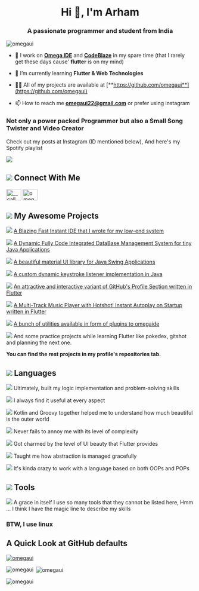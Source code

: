 <h1 align="center">Hi 👋, I'm Arham</h1>
<h3 align="center">A passionate programmer and student from India</h3>

<p align="left"> <img src="https://komarev.com/ghpvc/?username=omegaui&label=Profile%20views&color=0e75b6&style=flat" alt="omegaui" /> </p>

- 🔭 I work on [**Omega IDE**](https://github.com/omegaui/omegaide) and [**CodeBlaze**](https://github.com/omegaui/codeblaze) in my spare time (that I rarely get these days cause' **flutter** is on my mind)

- 🌱 I’m currently learning **Flutter & Web Technologies**

- 👨‍💻 All of my projects are available at [**https://github.com/omegaui**](https://github.com/omegaui)

- 📫 How to reach me **omegaui22@gmail.com** or prefer using instagram

### Not only a power packed Programmer but also a Small Song Twister and Video Creator

Check out my posts at Instagram (ID mentioned below),
And here's my Spotify playlist

[![](https://img.icons8.com/external-tal-revivo-green-tal-revivo/36/undefined/external-free-audio-and-music-with-advertisement-on-spotify-music-green-tal-revivo.png)](https://open.spotify.com/playlist/3VcSKXVZNhKrOYPBi0lKGU)

## ![](https://img.icons8.com/fluency/32/undefined/share-2.png) Connect With Me

<p align="left">
<a href="https://instagram.com/the_codes_guy" target="blank"><img align="center" src="https://raw.githubusercontent.com/rahuldkjain/github-profile-readme-generator/master/src/images/icons/Social/instagram.svg" alt="__call_me_arham__" height="30" width="40" /></a>
<a href="https://www.youtube.com/channel/UCpuQLV8MfuHaWHYSq-PRFXg" target="blank"><img align="center" src="https://raw.githubusercontent.com/rahuldkjain/github-profile-readme-generator/master/src/images/icons/Social/youtube.svg" alt="omega ui" height="30" width="40" /></a>
</p>


## ![](https://img.icons8.com/external-tal-revivo-color-tal-revivo/32/undefined/external-cool-expression-emoji-wearing-sunshades-shared-online-smiley-color-tal-revivo.png) My Awesome Projects

![](https://img.icons8.com/external-flaticons-flat-flat-icons/32/undefined/external-copyright-modelling-agency-flaticons-flat-flat-icons.png) 
[A Blazing Fast Instant IDE that I wrote for my low-end system](https://github.com/omegaui/omegaide)

![](https://img.icons8.com/external-flaticons-flat-flat-icons/32/undefined/external-copyright-modelling-agency-flaticons-flat-flat-icons.png) 
[A Dynamic Fully Code Integrated DataBase Management System for tiny Java Applications](https://github.com/omegaui/dynamic-database)

![](https://img.icons8.com/external-flaticons-flat-flat-icons/32/undefined/external-copyright-modelling-agency-flaticons-flat-flat-icons.png) 
[A beautiful material UI library for Java Swing Applications](https://github.com/omegaui/omegaui-library)

![](https://img.icons8.com/external-flaticons-flat-flat-icons/32/undefined/external-copyright-modelling-agency-flaticons-flat-flat-icons.png)
[A custom dynamic keystroke listener implementation in Java](https://github.com/omegaui/keystrokelistener)

![](https://img.icons8.com/external-flaticons-flat-flat-icons/32/undefined/external-copyright-modelling-agency-flaticons-flat-flat-icons.png) 
[An attractive and interactive variant of GitHub's Profile Section written in Flutter](https://github.com/omegaui/gitcards)

![](https://img.icons8.com/external-flaticons-flat-flat-icons/32/undefined/external-copyright-modelling-agency-flaticons-flat-flat-icons.png) 
[A Multi-Track Music Player with Hotshot! Instant Autoplay on Startup written in Flutter](https://github.com/omegaui/heart_tunes)

![](https://img.icons8.com/external-flaticons-flat-flat-icons/32/undefined/external-copyright-modelling-agency-flaticons-flat-flat-icons.png) 
[A bunch of utilities available in form of plugins to omegaide](https://github.com/omegaui/omegaide-plugins)

![](https://img.icons8.com/external-flaticons-flat-flat-icons/32/undefined/external-copyright-modelling-agency-flaticons-flat-flat-icons.png) 
And some practice projects while learning Flutter like pokedex, gitshot and planning the next one.

**You can find the rest projects in my profile's repositories tab.**

## ![](https://img.icons8.com/fluency/32/undefined/source-code.png) Languages

![](https://img.icons8.com/external-sbts2018-flat-sbts2018/24/undefined/external-java-basic-ui-elements-2.3-sbts2018-flat-sbts2018.png) Ultimately, built my logic implementation and problem-solving skills

![](https://img.icons8.com/fluency/24/undefined/python.png) I always find it useful at every aspect

![](https://img.icons8.com/color/24/undefined/jim-trollhunters-sword.png) Kotlin and Groovy together helped me to understand how much beautiful is the outer world

![](https://img.icons8.com/color/24/undefined/javascript--v1.png) Never fails to annoy me with its level of complexity

![](https://img.icons8.com/fluency/24/undefined/flutter.png) Got charmed by the level of UI beauty that Flutter provides

![](https://img.icons8.com/color/24/undefined/c-programming.png) Taught me how abstraction is managed gracefully

![](https://img.icons8.com/color/24/undefined/c-plus-plus-logo.png) It's kinda crazy to work with a language based on both OOPs and POPs


## ![](https://img.icons8.com/external-creatype-flat-colourcreatype/32/undefined/external-tool-internet-of-things-creatype-flat-colourcreatype.png) Tools
![](https://img.icons8.com/color/24/undefined/intellij-idea.png) A grace in itself
I use so many tools that they cannot be listed here, Hmm ... I think I have the magic line to describe my skills

### BTW, I use **linux**

## A Quick Look at GitHub defaults

<p align="left"> <a href="https://github.com/ryo-ma/github-profile-trophy"><img src="https://github-profile-trophy.vercel.app/?username=omegaui" alt="omegaui" /></a> </p>

<p><img align="left" src="https://github-readme-stats.vercel.app/api/top-langs?username=omegaui&show_icons=true&locale=en&layout=compact" alt="omegaui" /></p>

<p>&nbsp;<img align="center" src="https://github-readme-stats.vercel.app/api?username=omegaui&show_icons=true&locale=en" alt="omegaui" /></p>

<p><img align="center" src="https://github-readme-streak-stats.herokuapp.com/?user=omegaui&" alt="omegaui" /></p>


